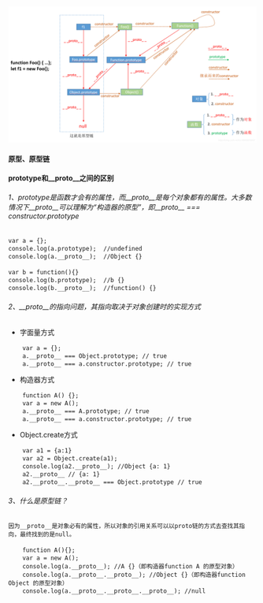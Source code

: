 ![image](./images/prototype.jpg)

#### 原型、原型链

**prototype和__proto__之间的区别**

###### 1、prototype是函数才会有的属性，而__proto__是每个对象都有的属性。大多数情况下__proto__可以理解为“构造器的原型”，即__proto__ === constructor.prototype 

```
var a = {};
console.log(a.prototype);  //undefined
console.log(a.__proto__);  //Object {}

var b = function(){}
console.log(b.prototype);  //b {}
console.log(b.__proto__);  //function() {}
```

###### 2、__proto__的指向问题，其指向取决于对象创建时的实现方式
- 字面量方式

```
    var a = {};
    a.__proto__ === Object.prototype; // true
    a.__proto__ === a.constructor.prototype; // true
```

- 构造器方式

```
    function A() {};
    var a = new A();
    a.__proto__ === A.prototype; // true
    a.__proto__ === a.constructor.prototype; // true
```

- Object.create方式

```
    var a1 = {a:1}
    var a2 = Object.create(a1);
    console.log(a2.__proto__); //Object {a: 1}
    a2.__proto__ // {a: 1}
    a2.__proto__.__proto__ === Object.prototype // true
```

###### 3、什么是原型链？

```
因为__proto__是对象必有的属性，所以对象的引用关系可以以proto链的方式去查找其指向，最终找到的是null。

    function A(){};
    var a = new A();
    console.log(a.__proto__); //A {}（即构造器function A 的原型对象）
    console.log(a.__proto__.__proto__); //Object {}（即构造器function Object 的原型对象）
    console.log(a.__proto__.__proto__.__proto__); //null
```